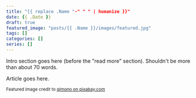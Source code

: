 ```yaml
---
title: "{{ replace .Name "-" " " | humanize }}"
date: {{ .Date }}
draft: true
featured_image: "posts/{{ .Name }}/images/featured.jpg"
tags: []
categories: []
series: []
---
```


Intro section goes here (before the "read more" section). Shouldn't be more than about 70 words.

<!--more-->

Article goes here.

<!-- Credit to the bottom -->
<sub>Featured image credit to [qimono on pixabay.com](https://pixabay.com/en/sunrise-space-outer-space-globe-1756274/)</sub>
